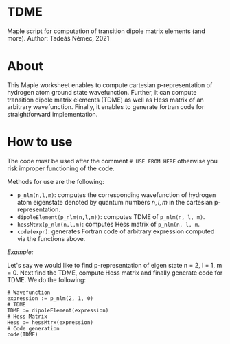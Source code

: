 # TDME
Maple script for computation of transition dipole matrix elements (and more).
Author: Tadeáš Němec, 2021

# About
This Maple worksheet enables to compute cartesian p-representation of hydrogen atom ground state wavefunction. Further, it can compute transition dipole matrix elements (TDME) as well as Hess matrix of an arbitrary wavefunction. Finally, it enables to generate fortran code for straightforward implementation.

# How to use

The code *must* be used after the comment ```# USE FROM HERE``` otherwise you risk improper functioning of the code. 

Methods for use are the following:
* ```p_nlm(n,l,m)```: computes the corresponding wavefunction of hydrogen atom eigenstate denoted by quantum numbers $n, l, m$ in the cartesian p-representation.
* ```dipoleElement(p_nlm(n,l,m))```: computes TDME of ```p_nlm(n, l, m)```.
* ```hessMtrx(p_nlm(n,l,m)```: computes Hess matrix of ```p_nlm(n, l, m```.
* ```code(expr)```: generates Fortran code of arbitrary expression computed via the functions above.

*Example:*

Let's say we would like to find p-representation of eigen state n = 2, l = 1, m = 0. Next find the TDME, compute Hess matrix and finally generate code for TDME. We do the following:
``` Maple
# Wavefunction
expression := p_nlm(2, 1, 0)
# TDME
TDME := dipoleElement(expression)
# Hess Matrix
Hess := hessMtrx(expression)
# Code generation
code(TDME)
```
